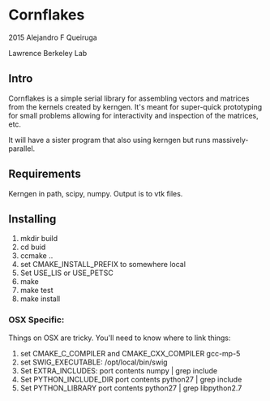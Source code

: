 Cornflakes
==========

2015 Alejandro F Queiruga

Lawrence Berkeley Lab

Intro
-----

Cornflakes is a simple serial library for assembling
vectors and matrices from the kernels created by kerngen.
It's meant for super-quick prototyping for small problems
allowing for interactivity and inspection of the matrices,
etc.

It will have a sister program that also using kerngen but
runs massively-parallel.

Requirements
------------

Kerngen in path, scipy, numpy. Output is to vtk files.

Installing
--------

1. mkdir build
2. cd buid
3. ccmake ..
4. set CMAKE_INSTALL_PREFIX to somewhere local
5. Set USE_LIS or USE_PETSC
6. make
7. make test
8. make install

### OSX Specific:

Things on OSX are tricky. You'll need to know where to link things:

1. set CMAKE_C_COMPILER and CMAKE_CXX_COMPILER gcc-mp-5
2. set SWIG_EXECUTABLE:
/opt/local/bin/swig 
3. Set EXTRA_INCLUDES:
port contents numpy | grep include
4. Set PYTHON_INCLUDE_DIR
port contents python27 | grep include
5. Set PYTHON_LIBRARY
port contents python27 | grep libpython2.7
